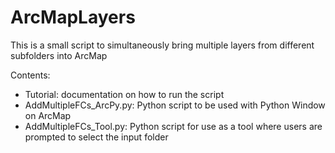 # ArcMapLayers
This is a small script to simultaneously bring multiple layers from different subfolders into ArcMap

Contents:
*   Tutorial: documentation on how to run the script
*   AddMultipleFCs_ArcPy.py: Python script to be used with Python Window on ArcMap
*   AddMultipleFCs_Tool.py: Python script for use as a tool where users are prompted to select the input folder

